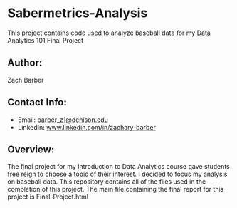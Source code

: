 # Sabermetrics-Analysis
This project contains code used to analyze baseball data for my Data Analytics 101 Final Project

## Author:
Zach Barber

## Contact Info:
- Email: barber_z1@denison.edu
- LinkedIn: www.linkedin.com/in/zachary-barber

## Overview:
The final project for my Introduction to Data Analytics course gave students free reign to choose a topic of their interest. I decided to focus my analysis on baseball data. This repository contains all of the files used in the completion of this project. The main file containing the final report for this project is Final-Project.html
